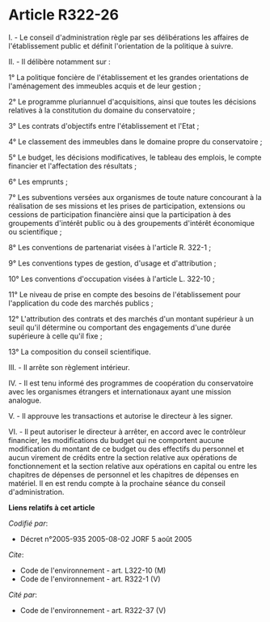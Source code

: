 # Article R322-26

I. - Le conseil d'administration règle par ses délibérations les affaires de l'établissement public et définit l'orientation
de la politique à suivre.

II. - Il délibère notamment sur :

1° La politique foncière de l'établissement et les grandes orientations de l'aménagement des immeubles acquis et de leur
gestion ;

2° Le programme pluriannuel d'acquisitions, ainsi que toutes les décisions relatives à la constitution du domaine du
conservatoire ;

3° Les contrats d'objectifs entre l'établissement et l'Etat ;

4° Le classement des immeubles dans le domaine propre du conservatoire ;

5° Le budget, les décisions modificatives, le tableau des emplois, le compte financier et l'affectation des résultats ;

6° Les emprunts ;

7° Les subventions versées aux organismes de toute nature concourant à la réalisation de ses missions et les prises de
participation, extensions ou cessions de participation financière ainsi que la participation à des groupements d'intérêt
public ou à des groupements d'intérêt économique ou scientifique ;

8° Les conventions de partenariat visées à l'article R. 322-1 ;

9° Les conventions types de gestion, d'usage et d'attribution ;

10° Les conventions d'occupation visées à l'article L. 322-10 ;

11° Le niveau de prise en compte des besoins de l'établissement pour l'application du code des marchés publics ;

12° L'attribution des contrats et des marchés d'un montant supérieur à un seuil qu'il détermine ou comportant des engagements
d'une durée supérieure à celle qu'il fixe ;

13° La composition du conseil scientifique.

III. - Il arrête son règlement intérieur.

IV. - Il est tenu informé des programmes de coopération du conservatoire avec les organismes étrangers et internationaux
ayant une mission analogue.

V. - Il approuve les transactions et autorise le directeur à les signer.

VI. - Il peut autoriser le directeur à arrêter, en accord avec le contrôleur financier, les modifications du budget qui ne
comportent aucune modification du montant de ce budget ou des effectifs du personnel et aucun virement de crédits entre la
section relative aux opérations de fonctionnement et la section relative aux opérations en capital ou entre les chapitres de
dépenses de personnel et les chapitres de dépenses en matériel. Il en est rendu compte à la prochaine séance du conseil
d'administration.

**Liens relatifs à cet article**

_Codifié par_:

  - Décret n°2005-935 2005-08-02 JORF 5 août 2005

_Cite_:

  - Code de l'environnement - art. L322-10 (M)
  - Code de l'environnement - art. R322-1 (V)

_Cité par_:

  - Code de l'environnement - art. R322-37 (V)
